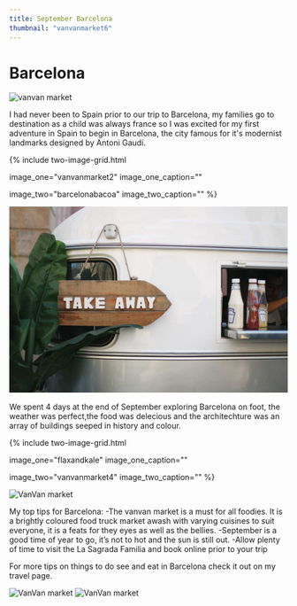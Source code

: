 ```yaml
---
title: September Barcelona
thumbnail: "vanvanmarket6"
---
```


# Barcelona 

![vanvan market](/web-images/vanvan1.jpg)

I had never been to Spain prior to our trip to Barcelona, my families go to destination as a child was always france so I was excited for my first adventure in Spain to begin in Barcelona, the city famous for it's modernist landmarks designed by Antoni Gaudi.  




{% 
include two-image-grid.html

image_one="vanvanmarket2"
image_one_caption=""

image_two="barcelonabacoa"
image_two_caption=""
%}


![VanVan market](/web-images/vanvanmarket3.jpg)

We spent 4 days at the end of September exploring Barcelona on foot, the weather was perfect,the food was delecious and the architechture was an array of buildings seeped in history and colour. 

{% 
include two-image-grid.html

image_one="flaxandkale"
image_one_caption=""

image_two="vanvanmarket4"
image_two_caption=""
%}

![VanVan market](/web-images/vanvanmarket1.jpg)

My top tips for Barcelona:
-The vanvan market is a must for all foodies. It is a brightly coloured food truck market awash with varying cuisines to suit everyone, it is a feats for they eyes as well as the bellies.
-September is a good time of year to go, it’s not to hot and the sun is still out. 
-Allow plenty of time to visit the La Sagrada Familia and book online prior to your trip

For more tips on things to do see and eat in Barcelona check it out on my travel page.

![VanVan market](/web-images/vanvanmarket10.jpg)
![VanVan market](/web-images/barcelona11.jpg)